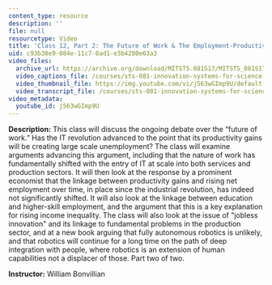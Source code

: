 ```yaml
---
content_type: resource
description: ''
file: null
resourcetype: Video
title: 'Class 12, Part 2: The Future of Work & The Employment-Productivity Debate'
uid: c93b38e9-084e-11c7-8ad1-e3b4280e63a3
video_files:
  archive_url: https://archive.org/download/MITSTS.081S17/MITSTS_081S17_Class12_2_300k.mp4
  video_captions_file: /courses/sts-081-innovation-systems-for-science-technology-energy-manufacturing-and-health-spring-2017/b29d35cc69e852e4bc9fe5fd2a0e3747_j563wGImp9U.vtt
  video_thumbnail_file: https://img.youtube.com/vi/j563wGImp9U/default.jpg
  video_transcript_file: /courses/sts-081-innovation-systems-for-science-technology-energy-manufacturing-and-health-spring-2017/9673fb9f0b275b73d06c061d625f2da4_j563wGImp9U.pdf
video_metadata:
  youtube_id: j563wGImp9U
---
```


**Description:** This class will discuss the ongoing debate over the “future of work.” Has the IT revolution advanced to the point that its productivity gains will be creating large scale unemployment? The class will examine arguments advancing this argument, including that the nature of work has fundamentally shifted with the entry of IT at scale into both services and production sectors. It will then look at the response by a prominent economist that the linkage between productivity gains and rising net employment over time, in place since the industrial revolution, has indeed not significantly shifted. It will also look at the linkage between education and higher-skill employment, and the argument that this is a key explanation for rising income inequality. The class will also look at the issue of "jobless innovation" and its linkage to fundamental problems in the production sector, and at a new book arguing that fully autonomous robotics is unlikely, and that robotics will continue for a long time on the path of deep integration with people, where robotics is an extension of human capabilities not a displacer of those. Part two of two.

**Instructor:** William Bonvillian